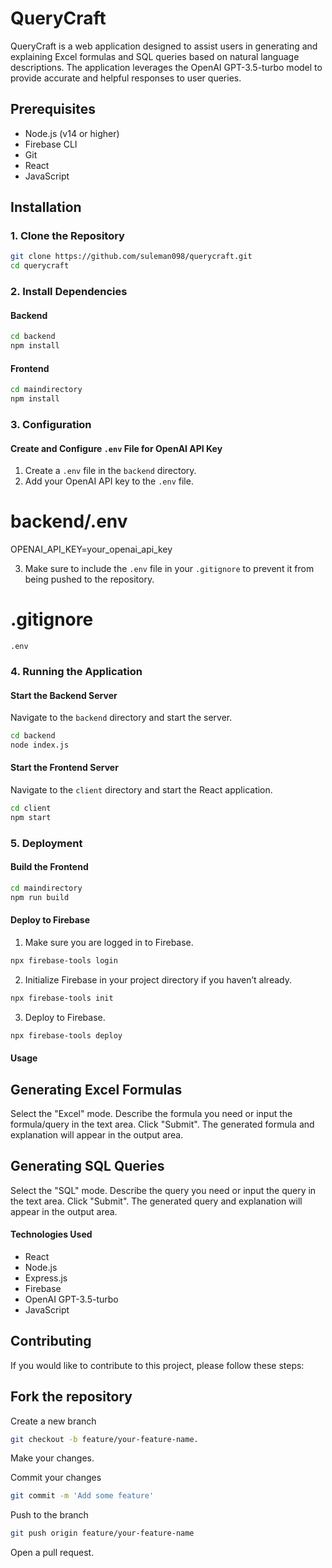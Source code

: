 # QueryCraft

QueryCraft is a web application designed to assist users in generating and explaining Excel formulas and SQL queries based on natural language descriptions. The application leverages the OpenAI GPT-3.5-turbo model to provide accurate and helpful responses to user queries.

## Prerequisites

- Node.js (v14 or higher)
- Firebase CLI
- Git
- React
- JavaScript

## Installation

### 1. Clone the Repository

```bash
git clone https://github.com/suleman098/querycraft.git
cd querycraft
```

### 2. Install Dependencies

#### Backend

```bash
cd backend
npm install
```

#### Frontend

```bash
cd maindirectory
npm install
```

### 3. Configuration

#### Create and Configure `.env` File for OpenAI API Key

1. Create a `.env` file in the `backend` directory.
2. Add your OpenAI API key to the `.env` file.


# backend/.env
OPENAI_API_KEY=your_openai_api_key


3. Make sure to include the `.env` file in your `.gitignore` to prevent it from being pushed to the repository.


# .gitignore
`.env`


### 4. Running the Application

#### Start the Backend Server

Navigate to the `backend` directory and start the server.

```bash
cd backend
node index.js
```

#### Start the Frontend Server

Navigate to the `client` directory and start the React application.

```bash
cd client
npm start
```

### 5. Deployment

#### Build the Frontend

```bash
cd maindirectory
npm run build
```

#### Deploy to Firebase

1. Make sure you are logged in to Firebase.

```bash
npx firebase-tools login
```

2. Initialize Firebase in your project directory if you haven’t already.

```bash
npx firebase-tools init
```

3. Deploy to Firebase.

```bash
npx firebase-tools deploy
```


#### Usage
## Generating Excel Formulas
Select the "Excel" mode.
Describe the formula you need or input the formula/query in the text area.
Click "Submit".
The generated formula and explanation will appear in the output area.
## Generating SQL Queries
Select the "SQL" mode.
Describe the query you need or input the query in the text area.
Click "Submit".
The generated query and explanation will appear in the output area.
#### Technologies Used
- React
- Node.js
- Express.js
- Firebase
- OpenAI GPT-3.5-turbo
- JavaScript
  
## Contributing
If you would like to contribute to this project, please follow these steps:

## Fork the repository

Create a new branch 
```bash
git checkout -b feature/your-feature-name.
```
Make your changes.

Commit your changes 
```bash
git commit -m 'Add some feature'
```

Push to the branch 
```bash
git push origin feature/your-feature-name
```

Open a pull request.
